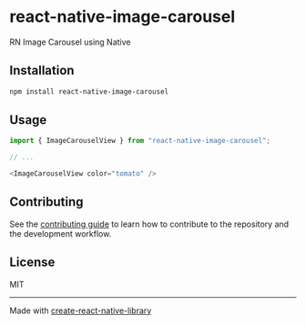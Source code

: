 # react-native-image-carousel

RN Image Carousel using Native

## Installation

```sh
npm install react-native-image-carousel
```

## Usage


```js
import { ImageCarouselView } from "react-native-image-carousel";

// ...

<ImageCarouselView color="tomato" />
```


## Contributing

See the [contributing guide](CONTRIBUTING.md) to learn how to contribute to the repository and the development workflow.

## License

MIT

---

Made with [create-react-native-library](https://github.com/callstack/react-native-builder-bob)
